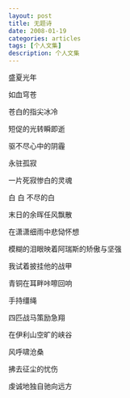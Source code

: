```yaml
---
layout: post
title: 无题诗
date: 2008-01-19 
categories: articles
tags: [个人文集]
description: 个人文集
---
```



盛夏光年 

如血穹苍 

苍白的指尖冰冷 

短促的光转瞬即逝 

驱不尽心中的阴霾 

永驻孤寂 

一片死寂惨白的灵魂 

白 白 不尽的白 

末日的余晖任风飘散 

在潇潇细雨中悲恸怀想 

模糊的泪眼映着阿瑞斯的矫傲与坚强 

我试着披挂他的战甲 

青铜在耳畔咔嚓回响 

手持缰绳 

四匹战马策励急翔 

在伊利山空旷的峡谷 

风呼啸沧桑 

拂去征尘的忧伤 

虔诚地独自驰向远方 

